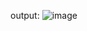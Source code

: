 output: ![image](https://github.com/bhaskarasp/project/assets/160620365/0d3051e8-f01e-4a34-8293-35f501d2d172)
